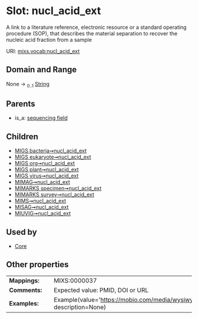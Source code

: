 
# Slot: nucl_acid_ext


A link to a literature reference, electronic resource or a standard operating procedure (SOP), that describes the material separation to recover the nucleic acid fraction from a sample

URI: [mixs.vocab:nucl_acid_ext](https://w3id.org/mixs/vocab/nucl_acid_ext)


## Domain and Range

None &#8594;  <sub>0..1</sub> [String](types/String.md)

## Parents

 *  is_a: [sequencing field](sequencing_field.md)

## Children

 *  [MIGS bacteria➞nucl_acid_ext](MIGS_bacteria_nucl_acid_ext.md)
 *  [MIGS eukaryote➞nucl_acid_ext](MIGS_eukaryote_nucl_acid_ext.md)
 *  [MIGS org➞nucl_acid_ext](MIGS_org_nucl_acid_ext.md)
 *  [MIGS plant➞nucl_acid_ext](MIGS_plant_nucl_acid_ext.md)
 *  [MIGS virus➞nucl_acid_ext](MIGS_virus_nucl_acid_ext.md)
 *  [MIMAG➞nucl_acid_ext](MIMAG_nucl_acid_ext.md)
 *  [MIMARKS specimen➞nucl_acid_ext](MIMARKS_specimen_nucl_acid_ext.md)
 *  [MIMARKS survey➞nucl_acid_ext](MIMARKS_survey_nucl_acid_ext.md)
 *  [MIMS➞nucl_acid_ext](MIMS_nucl_acid_ext.md)
 *  [MISAG➞nucl_acid_ext](MISAG_nucl_acid_ext.md)
 *  [MIUVIG➞nucl_acid_ext](MIUVIG_nucl_acid_ext.md)

## Used by

 * [Core](Core.md)

## Other properties

|  |  |  |
| --- | --- | --- |
| **Mappings:** | | MIXS:0000037 |
| **Comments:** | | Expected value: PMID, DOI or URL |
| **Examples:** | | Example(value='https://mobio.com/media/wysiwyg/pdfs/protocols/12888.pdf', description=None) |

